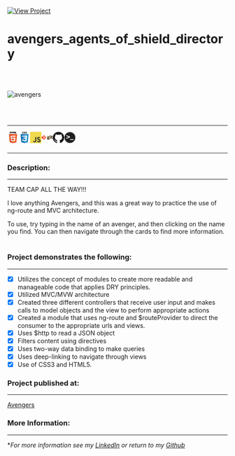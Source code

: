 [![View Project](https://user-images.githubusercontent.com/11747875/141673223-b9a056a4-17e1-4280-8904-3322279a955b.png)](http://trrapp12.github.io/avengers_agents_of_shield_directory/)  

# avengers_agents_of_shield_directory 

<br>



<br>

![avengers](https://user-images.githubusercontent.com/11747875/32584480-ab953ce2-c4b5-11e7-8adc-797353a02c7c.gif)

<br>
<br>

---

<img align="left" alt="HTML5" width="26px" src="https://raw.githubusercontent.com/github/explore/80688e429a7d4ef2fca1e82350fe8e3517d3494d/topics/html/html.png" />
<img align="left" alt="CSS3" width="26px" src="https://raw.githubusercontent.com/github/explore/80688e429a7d4ef2fca1e82350fe8e3517d3494d/topics/css/css.png" />
<img align="left" alt="JavaScript" width="26px" src="https://raw.githubusercontent.com/github/explore/80688e429a7d4ef2fca1e82350fe8e3517d3494d/topics/javascript/javascript.png" />
<img align="left" alt="Git" width="26px" src="https://raw.githubusercontent.com/github/explore/80688e429a7d4ef2fca1e82350fe8e3517d3494d/topics/git/git.png" />
<img align="left" alt="GitHub" width="26px" src="https://raw.githubusercontent.com/github/explore/78df643247d429f6cc873026c0622819ad797942/topics/github/github.png" />
<img align="left" alt="Terminal" width="26px" src="https://raw.githubusercontent.com/github/explore/80688e429a7d4ef2fca1e82350fe8e3517d3494d/topics/terminal/terminal.png" />

<br>
<br>

---

### Description:
---

TEAM CAP ALL THE WAY!!!

I love anything Avengers, and this was a great way to practice the use of ng-route and MVC architecture.

To use, try typing in the name of an avenger, and then clicking on the name you find.  You can then navigate through the cards to find more information.
<br/>
<br/>

### Project demonstrates the following:
---

- [x] Utilizes the concept of modules to create more readable and manageable code that applies DRY principles.
- [x] Utilized MVC/MVW architecture
- [x] Created three different controllers that receive user input and makes calls to model objects and the view to perform appropriate actions
- [x] Created a module that uses ng-route and $routeProvider to direct the consumer to the appropriate urls and views.
- [x] Uses $http to read a JSON object
- [x] Filters content using directives
- [x] Uses two-way data binding to make queries
- [x] Uses deep-linking to navigate through views
- [x] Use of CSS3 and HTML5.

### Project published at: 
---

[Avengers](http://trrapp12.github.io/avengers_agents_of_shield_directory/)

### More Information:
---

\**For more information see my [LinkedIn](https://www.linkedin.com/in/trevor-rapp-042a1037) or return to my [Github](https://github.com/trrapp12)*


